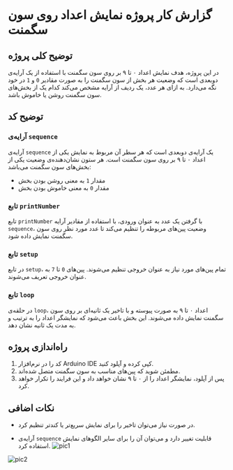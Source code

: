 
# گزارش کار پروژه نمایش اعداد روی سون سگمنت

## توضیح کلی پروژه
در این پروژه، هدف نمایش اعداد ۰ تا ۹ بر روی سون سگمنت با استفاده از یک آرایه‌ی دو‌بعدی است که وضعیت هر بخش از سون سگمنت را به صورت مقادیر `0` و `1` در خود نگه می‌دارد. به ازای هر عدد، یک ردیف از آرایه مشخص می‌کند کدام یک از بخش‌های سون سگمنت روشن یا خاموش باشد.

## توضیح کد

### آرایه‌ی `sequence`
آرایه‌ی `sequence` یک آرایه‌ی دوبعدی است که هر سطر آن مربوط به نمایش یکی از اعداد ۰ تا ۹ بر روی سون سگمنت است. هر ستون نشان‌دهنده‌ی وضعیت یکی از بخش‌های سون سگمنت می‌باشد:

- مقدار `1` به معنی روشن بودن بخش
- مقدار `0` به معنی خاموش بودن بخش

### تابع `printNumber`
تابع `printNumber` با گرفتن یک عدد به عنوان ورودی، با استفاده از مقادیر آرایه `sequence`، وضعیت پین‌های مربوطه را تنظیم می‌کند تا عدد مورد نظر روی سون سگمنت نمایش داده شود.

### تابع `setup`
در تابع `setup`، تمام پین‌های مورد نیاز به عنوان خروجی تنظیم می‌شوند. پین‌های `0` تا `7` به عنوان خروجی تعریف می‌شوند.

### تابع `loop`
در حلقه‌ی `loop`، اعداد ۰ تا ۹ به صورت پیوسته و با تاخیر یک ثانیه‌ای بر روی سون سگمنت نمایش داده می‌شوند. این بخش باعث می‌شود که نمایشگر اعداد را به ترتیب و به مدت یک ثانیه نشان دهد.

## راه‌اندازی پروژه
1. کد را در نرم‌افزار Arduino IDE کپی کرده و آپلود کنید.
2. مطمئن شوید که پین‌های مناسب به سون سگمنت متصل شده‌اند.
3. پس از آپلود، نمایشگر اعداد را از ۰ تا ۹ نشان خواهد داد و این فرایند را تکرار خواهد کرد.

## نکات اضافی
- در صورت نیاز می‌توان تاخیر را برای نمایش سریع‌تر یا کندتر تنظیم کرد.

- آرایه‌ی `sequence` قابلیت تغییر دارد و می‌توان آن را برای سایر الگوهای نمایش استفاده کرد.
![pic1](https://github.com/user-attachments/assets/a4f84ba9-89c8-4e01-91a1-d6880dd65122)


![pic2](https://github.com/user-attachments/assets/cc82923a-6ab3-4afa-821e-d72988ecbfb5)

